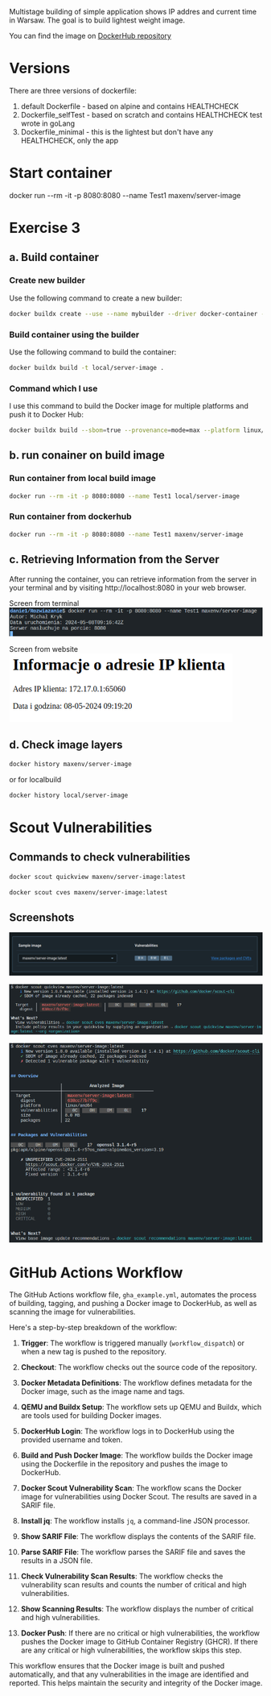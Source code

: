 Multistage building of simple application shows IP addres and current time in Warsaw.
The goal is to build lightest weight image.

You can find the image on [DockerHub repository](https://hub.docker.com/repository/docker/maxenv/server-image/general)

# Versions

There are three versions of dockerfile:

1. default Dockerfile - based on alpine and contains HEALTHCHECK
2. Dockerfile_selfTest - based on scratch and contains HEALTHCHECK test wrote in goLang
3. Dockerfile_minimal - this is the lightest but don't have any HEALTHCHECK, only the app

# Start container

docker run --rm -it -p 8080:8080 --name Test1 maxenv/server-image

# Exercise 3

## a. Build container

### Create new builder

Use the following command to create a new builder:

```bash
docker buildx create --use --name mybuilder --driver docker-container --bootstrap
```

### Build container using the builder

Use the following command to build the container:

```bash
docker buildx build -t local/server-image .
```

### Command which I use

I use this command to build the Docker image for multiple platforms and push it to Docker Hub:

```bash
docker buildx build --sbom=true --provenance=mode=max --platform linux/amd64,linux/arm64 --cache-from=type=registry,ref=maxenv/server-image:latest --cache-to=type=registry,ref=maxenv/server-image:cache,mode=max --push -t maxenv/server-image:latest .
```

## b. run conainer on build image

### Run container from local build image

```bash
docker run --rm -it -p 8080:8080 --name Test1 local/server-image
```

### Run container from dockerhub

```bash
docker run --rm -it -p 8080:8080 --name Test1 maxenv/server-image
```

## c. Retrieving Information from the Server

After running the container, you can retrieve information from the server in your terminal and by visiting http://localhost:8080 in your web browser.

<p>

Screen from terminal<br>
![Screen from terminal](screenshots/TerminalWorks.png)

Screen from website<br>
![Screen from website](screenshots/website.png)

</p>

## d. Check image layers

```bash
docker history maxenv/server-image
```

or for localbuild

```bash
docker history local/server-image
```

# Scout Vulnerabilities

## Commands to check vulnerabilities

```bash
docker scout quickview maxenv/server-image:latest
```

```bash
docker scout cves maxenv/server-image:latest
```

## Screenshots

![Vulnerabilities](screenshots/Vulnerabilities.png)

![Quickview](screenshots/quickview.png)

![Cves](screenshots/cves.png)

# GitHub Actions Workflow

The GitHub Actions workflow file, `gha_example.yml`, automates the process of building, tagging, and pushing a Docker image to DockerHub, as well as scanning the image for vulnerabilities.

Here's a step-by-step breakdown of the workflow:

1. **Trigger**: The workflow is triggered manually (`workflow_dispatch`) or when a new tag is pushed to the repository.

2. **Checkout**: The workflow checks out the source code of the repository.

3. **Docker Metadata Definitions**: The workflow defines metadata for the Docker image, such as the image name and tags.

4. **QEMU and Buildx Setup**: The workflow sets up QEMU and Buildx, which are tools used for building Docker images.

5. **DockerHub Login**: The workflow logs in to DockerHub using the provided username and token.

6. **Build and Push Docker Image**: The workflow builds the Docker image using the Dockerfile in the repository and pushes the image to DockerHub.

7. **Docker Scout Vulnerability Scan**: The workflow scans the Docker image for vulnerabilities using Docker Scout. The results are saved in a SARIF file.

8. **Install jq**: The workflow installs `jq`, a command-line JSON processor.

9. **Show SARIF File**: The workflow displays the contents of the SARIF file.

10. **Parse SARIF File**: The workflow parses the SARIF file and saves the results in a JSON file.

11. **Check Vulnerability Scan Results**: The workflow checks the vulnerability scan results and counts the number of critical and high vulnerabilities.

12. **Show Scanning Results**: The workflow displays the number of critical and high vulnerabilities.

13. **Docker Push**: If there are no critical or high vulnerabilities, the workflow pushes the Docker image to GitHub Container Registry (GHCR). If there are any critical or high vulnerabilities, the workflow skips this step.

This workflow ensures that the Docker image is built and pushed automatically, and that any vulnerabilities in the image are identified and reported. This helps maintain the security and integrity of the Docker image.